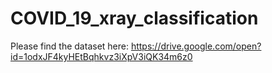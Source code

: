 # COVID_19_xray_classification

Please find the dataset here: https://drive.google.com/open?id=1odxJF4kyHEtBqhkvz3iXpV3iQK34m6z0



